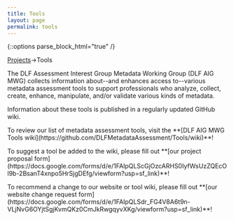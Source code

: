 ```yaml
---
title: Tools
layout: page
permalink: tools
---
```

   {::options parse_block_html="true" /}

<a href="/Sandbox/projects">Projects</a>->Tools

<p>The DLF Assessment Interest Group Metadata Working Group (DLF AIG MWG) collects  information about--and enhances access to--various metadata assessment tools to support professionals who analyze, collect, create, enhance, manipulate, and/or validate various kinds of metadata.</p> 

<p>Information about these tools is published in a regularly updated GitHub wiki.</p>

<p>To review our list of metadata assessment tools, visit the **[DLF AIG MWG Tools wiki](https://github.com/DLFMetadataAssessment/Tools/wiki)**!</p>

<p>To suggest a tool be added to the wiki, please fill out **[our project proposal form](https://docs.google.com/forms/d/e/1FAIpQLScGjOzcARHS0IyfWsUzZQEcOl9b-2BsanT4xnpo5HrSjgDEfg/viewform?usp=sf_link)**!</p>

<p>To recommend a change to our website or tool wiki, please fill out **[our website change request form](https://docs.google.com/forms/d/e/1FAIpQLSdr_FG4V8A6t9n-VLjNvG6OYjtSgjKvmQKz0CmJkRwgqyvXKg/viewform?usp=sf_link)**!</p>

